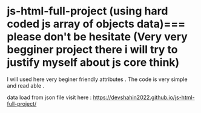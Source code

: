 # js-html-full-project (using hard coded js array of objects data)=== please don't be hesitate (Very very begginer project there i will try to justify myself about js core think)
I will used here very beginer friendly attributes . The code is very simple and read able .

data load from json file
visit here : https://devshahin2022.github.io/js-html-full-project/
